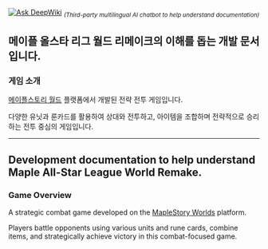 [![Ask DeepWiki](https://deepwiki.com/badge.svg)](https://deepwiki.com/MSW-Remake/MetoChess) <sub>*(Third-party multilingual AI chatbot to help understand documentation)*</sub>

## **메이플 올스타 리그 월드 리메이크**의 이해를 돕는 개발 문서입니다.

### 게임 소개

[메이플스토리 월드](https://maplestoryworlds.nexon.com/) 플랫폼에서 개발된 전략 전투 게임입니다.

다양한 유닛과 룬카드를 활용하여 상대와 전투하고, 아이템을 조합하며 전략적으로 승리하는 전투 중심의 게임입니다.

---

## Development documentation to help understand **Maple All-Star League World Remake**.

### Game Overview

A strategic combat game developed on the [MapleStory Worlds](https://maplestoryworlds.nexon.com/) platform.

Players battle opponents using various units and rune cards, combine items, and strategically achieve victory in this combat-focused game.